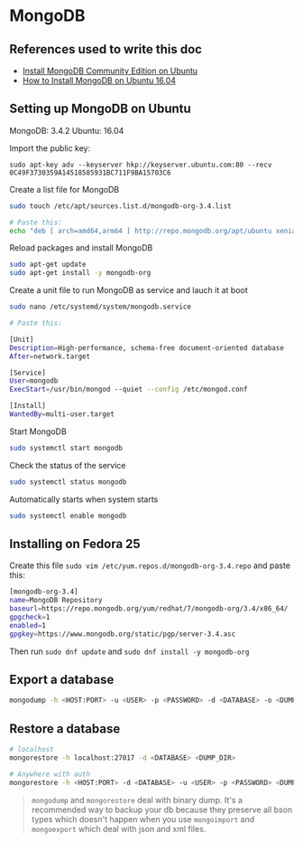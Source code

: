 # MongoDB

## References used to write this doc
- [Install MongoDB Community Edition on Ubuntu](https://docs.mongodb.com/manual/tutorial/install-mongodb-on-ubuntu/<Paste>)
- [How to Install MongoDB on Ubuntu 16.04](https://www.digitalocean.com/community/tutorials/how-to-install-mongodb-on-ubuntu-16-04)

## Setting up MongoDB on Ubuntu

MongoDB: 3.4.2
Ubuntu: 16.04

Import the public key:

```
sudo apt-key adv --keyserver hkp://keyserver.ubuntu.com:80 --recv 0C49F3730359A14518585931BC711F9BA15703C6
```

Create a list file for MongoDB

```sh
sudo touch /etc/apt/sources.list.d/mongodb-org-3.4.list

# Paste this:
echo "deb [ arch=amd64,arm64 ] http://repo.mongodb.org/apt/ubuntu xenial/mongodb-org/3.4 multiverse" | sudo tee /etc/apt/sources.list.d/mongodb-org-3.4.list
```

Reload packages and install MongoDB

```sh
sudo apt-get update
sudo apt-get install -y mongodb-org
```

Create a unit file to run MongoDB as service and lauch it at boot

```sh
sudo nano /etc/systemd/system/mongodb.service

# Paste this:

[Unit]
Description=High-performance, schema-free document-oriented database
After=network.target

[Service]
User=mongodb
ExecStart=/usr/bin/mongod --quiet --config /etc/mongod.conf

[Install]
WantedBy=multi-user.target
```

Start MongoDB

```sh
sudo systemctl start mongodb
```

Check the status of the service

```sh
sudo systemctl status mongodb
```

Automatically starts when system starts

```sh
sudo systemctl enable mongodb
```

## Installing on Fedora 25

Create this file `sudo vim /etc/yum.repos.d/mongodb-org-3.4.repo` and paste this:

```sh
[mongodb-org-3.4]
name=MongoDB Repository
baseurl=https://repo.mongodb.org/yum/redhat/7/mongodb-org/3.4/x86_64/
gpgcheck=1
enabled=1
gpgkey=https://www.mongodb.org/static/pgp/server-3.4.asc
```

Then run `sudo dnf update` and `sudo dnf install -y mongodb-org`

## Export a database
```sh
mongodump -h <HOST:PORT> -u <USER> -p <PASSWORD> -d <DATABASE> -o <DUMP_DIR>
```

## Restore a database
```sh
# localhost
mongorestore -h localhost:27017 -d <DATABASE> <DUMP_DIR>

# Anywhere with auth
mongorestore -h <HOST:PORT> -d <DATABASE> -u <USER> -p <PASSWORD> <DUMP_DIR>
```

> `mongodump` and `mongorestore` deal with binary dump. It's a recommended way to backup your db because they preserve all bson types which doesn't happen when you use `mongoimport` and `mongoexport` which deal with json and xml files.

